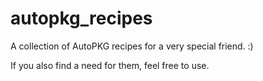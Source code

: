 # autopkg_recipes

A collection of AutoPKG recipes for a very special friend. :)

If you also find a need for them, feel free to use.
